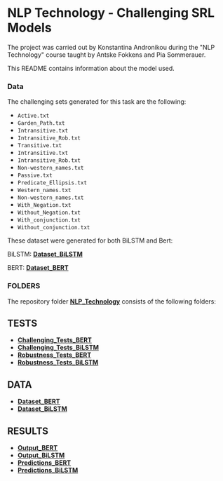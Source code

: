 # NLP Technology - Challenging SRL Models

The project was carried out by Konstantina Andronikou during the "NLP Technology" course taught by Antske Fokkens and Pia Sommerauer.

This README contains information about the model used. 

### Data

The challenging sets generated for this task are the following: 

* `Active.txt` 
* `Garden_Path.txt`
* `Intransitive.txt` 
* `Intransitive_Rob.txt`
* `Transitive.txt`
* `Intransitive.txt`
* `Intransitive_Rob.txt`
* `Non-western_names.txt`
* `Passive.txt`
* `Predicate_Ellipsis.txt`
* `Western_names.txt`
* `Non-western_names.txt`
* `With_Negation.txt`
* `Without_Negation.txt`
* `With_conjunction.txt`
* `Without_conjunction.txt`

These dataset were generated for both BiLSTM and Bert:

BiLSTM: [**Dataset_BiLSTM**](https://github.com/KonstantinaAndronikou/tree/main/Dataset_BiLSTM) 

BERT: [**Dataset_BERT**](https://github.com/KonstantinaAndronikou/tree/main/Dataset_BERT) 

### FOLDERS 

The repository folder [**NLP_Technology**](https://github.com/KonstantinaAndronikou/NLP_Technology-) consists of the following folders:
## TESTS
* [**Challenging_Tests_BERT**](https://github.com/KonstantinaAndronikou/tree/main/Challenging_Tests_BERT)
* [**Challenging_Tests_BiLSTM**](https://github.com/KonstantinaAndronikou/tree/main/Challenging_Tests_BiLSTM)
* [**Robustness_Tests_BERT**](https://github.com/KonstantinaAndronikou/tree/main/Robustness_Tests_BERT)
* [**Robustness_Tests_BiLSTM**](https://github.com/KonstantinaAndronikou/tree/main/Robustness_Tests_BiLSTM)
## DATA
* [**Dataset_BERT**](https://github.com/KonstantinaAndronikou/tree/main/Dataset_BERT) 
* [**Dataset_BiLSTM**](https://github.com/KonstantinaAndronikou/tree/main/Dataset_BiLSTM)
## RESULTS
* [**Output_BERT**](https://github.com/KonstantinaAndronikou/tree/main/Output_BERT)
* [**Output_BiLSTM**](https://github.com/KonstantinaAndronikou/tree/main/Output_BiLSTM)
* [**Predictions_BERT**](https://github.com/KonstantinaAndronikou/tree/main/Predictions_BERT)
* [**Predictions_BiLSTM**](https://github.com/KonstantinaAndronikou/tree/main/Predictions_BiLSTM)


